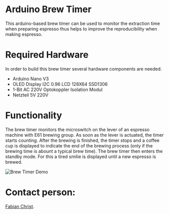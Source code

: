 # Arduino Brew Timer
This arduino-based brew timer can be used to monitor the extraction time when preparing espresso thus helps to improve the reproducibility when making espresso.

# Required Hardware
In order to build this brew timer several hardware components are needed.
- Arduino Nano V3
- OLED Display I2C 0.96 LCD 128X64 SSD1306
- 1-Bit AC 220V Optokoppler Isolation Modul
- Netzteil 5V 220V

# Functionality
The brew timer monitors the microswitch on the lever of an espresso machine with E61 brewing group. As soon as the lever is actuated, the timer starts counting. After the brewing is finished, the timer stops and a coffee cup is displayed to indicate the end of the brewing process (only if the brewing time is abount a typical brew time). The brew timer then enters the standby mode. For this a tired smilie is displayed until a new espresso is brewed.

![Brew Timer Demo](demo/demo.gif)

# Contact person: 
[Fabian Christ](mailto:fabian.christ@tum.de).
